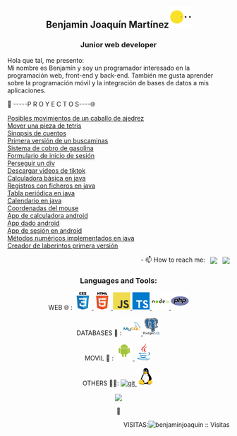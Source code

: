 <h2 align="center" width = "100%">Benjamin Joaquín Martínez<img src="https://raw.githubusercontent.com/Aniket965/Aniket965/master/pacman.svg?sanitize=true" width="50"></h2>
 <h3 align="center" width = "100%">Junior web developer</h3>
 
 <p>Hola que tal, me presento: <br> Mi nombre es Benjamín y soy un programador 
interesado en la programación web, front-end y back-end. También me gusta aprender sobre
 la programación móvil y la integración de bases de datos a mis aplicaciones.
</p>
 

 
 <div width ="1000%" align="left">
💼 -----P R O Y E C T O S----🌐<br>

 <a href="https://benjaminjoaquin.github.io/caballoAjedrez/" target="_blank">Posibles movimientos de un caballo de ajedrez</a>
<br>
<a href="https://benjaminjoaquin.github.io/tetris/" target="_blank">Mover una pieza de tetris</a>
<br>
<a href="https://benjaminjoaquin.github.io/sinopsisCuentos/" target="_blank">Sinopsis de cuentos</a>
<br>
<a href="https://benjaminjoaquin.github.io/buscaminas/" target="_blank">Primera versión de un buscaminas</a>
<br>
<a href="https://benjaminjoaquin.github.io/SistemaWebGasolineria/" target="_blank">Sistema de cobro de gasolina</a>
<br>
<a href="https://benjaminjoaquin.github.io/formularioSesion/" target="_blank">Formulario de inicio de sesión</a>
<br>
<a href="https://benjaminjoaquin.github.io/perseguirDiv/" target="_blank">Perseguir un div</a>
<br>
<a href="https://benjaminjoaquin.github.io/descargarVideosTiktok/" target="_blank">Descargar videos de tiktok </a>
<br>
<a href="https://benjaminjoaquin.github.io/calculadora_basica/" target="_blank">Calculadora básica en java</a>
<br>
<a href="https://benjaminjoaquin.github.io/registrosconficheros/" target="_blank">Registros con ficheros en java </a>
<br>
<a href="https://benjaminjoaquin.github.io/tablaperiodica/" target="_blank">Tabla periódica en java</a>
<br>
<a href="https://benjaminjoaquin.github.io/Calendario/" target="_blank">Calendario en java </a>
<br>
<a href="https://benjaminjoaquin.github.io/coordenadasMouse/" target="_blank">Coordenadas del mouse</a>
<br>
<a href="https://benjaminjoaquin.github.io/app_calculadora/" target="_blank">App de calculadora android</a>
<br>
<a href="https://benjaminjoaquin.github.io/app_dado/" target="_blank">App dado android</a>
<br>
<a href="https://benjaminjoaquin.github.io/app_sesion/" target="_blank">App de sesión en android </a>
<br>
<a href="https://benjaminjoaquin.github.io/MetodosNumericos/" target="_blank">Métodos numéricos implementados en java</a>
<br>
<a href="https://benjaminjoaquin.github.io/laberinto/" target="_blank">Creador de laberintos primera versión</a>
 </div>
 
<div width ="100%" align="right">
- 📫 How to reach me: 
&nbsp; <a href="https://www.linkedin.com/in/benjaminjoaquin/" target="_blank" rel="noopener noreferrer"><img align="center" src="https://img.icons8.com/plasticine/100/000000/linkedin.png" width="50" /></a>
  &nbsp; <a href="mailto:benjamin.joaquin.martinez@gmail.com" target="_blank" rel="noopener noreferrer"><img align="center"  src="https://img.icons8.com/plasticine/100/000000/gmail.png"  width="50" /></a>
</div>

 <div align="center">

<h3 align="center">Languages and Tools:</h3>
 <p> 
  WEB 🌐 : 
  <a href="https://www.w3schools.com/css/" target="_blank"> <img src="https://raw.githubusercontent.com/devicons/devicon/master/icons/css3/css3-original-wordmark.svg" alt="css3" width="40" height="40"/> </a> <a href="https://www.w3.org/html/" target="_blank"> <img src="https://raw.githubusercontent.com/devicons/devicon/master/icons/html5/html5-original-wordmark.svg" alt="html5" width="40" height="40"/> </a><a href="https://developer.mozilla.org/en-US/docs/Web/JavaScript" target="_blank"> <img src="https://raw.githubusercontent.com/devicons/devicon/master/icons/javascript/javascript-original.svg" alt="javascript" width="40" height="40"/> </a><a href="https://www.typescriptlang.org/" target="_blank"> <img src="https://raw.githubusercontent.com/devicons/devicon/master/icons/typescript/typescript-original.svg" alt="typescript" width="40" height="40"/> </a><a href="https://nodejs.org" target="_blank"> <img src="https://raw.githubusercontent.com/devicons/devicon/master/icons/nodejs/nodejs-original-wordmark.svg" alt="nodejs" width="40" height="40"/>  </a><a href="https://www.php.net" target="_blank"> <img src="https://raw.githubusercontent.com/devicons/devicon/master/icons/php/php-original.svg" alt="php" width="40" height="40"/> </a>
  
  DATABASES 🧮 :
  <a href="https://www.mysql.com/" target="_blank"> <img src="https://raw.githubusercontent.com/devicons/devicon/master/icons/mysql/mysql-original-wordmark.svg" alt="mysql" width="40" height="40"/> </a> 
   <a href="https://www.postgresql.org" target="_blank"> <img src="https://raw.githubusercontent.com/devicons/devicon/master/icons/postgresql/postgresql-original-wordmark.svg" alt="postgresql" width="40" height="40"/> </a>
  
  MOVIL 📲 :
  <a href="https://developer.android.com" target="_blank"> <img src="https://raw.githubusercontent.com/devicons/devicon/master/icons/android/android-original-wordmark.svg" alt="android" width="40" height="40"/></a><a href="https://www.java.com" target="_blank"> <img src="https://raw.githubusercontent.com/devicons/devicon/master/icons/java/java-original.svg" alt="java" width="40" height="40"/> </a> 
 
  OTHERS 👨‍💻:
   <a href="https://git-scm.com/" target="_blank"> <img src="https://www.vectorlogo.zone/logos/git-scm/git-scm-icon.svg" alt="git" width="40" height="40"/> </a> <a href="https://www.linux.org/" target="_blank"> <img src="https://raw.githubusercontent.com/devicons/devicon/master/icons/linux/linux-original.svg" alt="linux" width="40" height="40"/> </a>
 </p>
 
<a href="https://github.com/anuraghazra/github-readme-stats" width = "100%">
  <img align="center" display = "inline-flex" src="https://github-readme-stats.vercel.app/api/top-langs/?username=benjaminjoaquin&layout=compact" />
</a>
 
 
🎰
 <p align="right">VISITAS:<img src="https://profile-counter.glitch.me/{benjaminjoaquin}/count.svg" alt="benjaminjoaquin :: Visitas" /></p>
</div>


 

